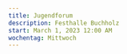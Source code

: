 ```yaml
---
title: Jugendforum
description: F﻿esthalle Buchholz
start: March 1, 2023 12:00 AM
wochentag: Mittwoch
---
```

